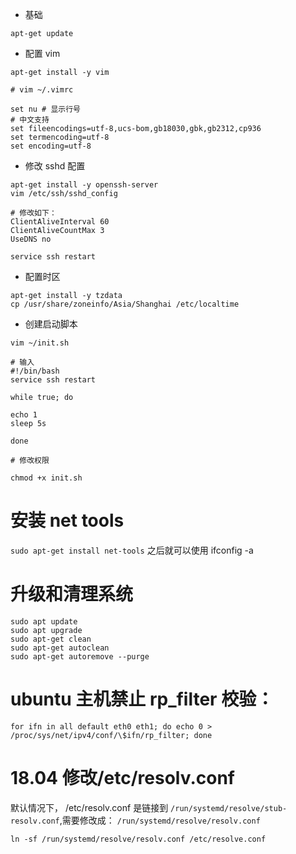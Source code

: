 -   基础

```
apt-get update
```

-   配置 vim

```
apt-get install -y vim

# vim ~/.vimrc

set nu # 显示行号
# 中文支持
set fileencodings=utf-8,ucs-bom,gb18030,gbk,gb2312,cp936
set termencoding=utf-8
set encoding=utf-8
```

-   修改 sshd 配置

```
apt-get install -y openssh-server
vim /etc/ssh/sshd_config

# 修改如下：
ClientAliveInterval 60
ClientAliveCountMax 3
UseDNS no

service ssh restart
```

-   配置时区

```
apt-get install -y tzdata
cp /usr/share/zoneinfo/Asia/Shanghai /etc/localtime
```

-   创建启动脚本

```
vim ~/init.sh

# 输入
#!/bin/bash
service ssh restart

while true; do

echo 1
sleep 5s

done

# 修改权限

chmod +x init.sh
```

# 安装 net tools

`sudo apt-get install net-tools`
之后就可以使用 ifconfig -a

# 升级和清理系统

```
sudo apt update
sudo apt upgrade
sudo apt-get clean
sudo apt-get autoclean
sudo apt-get autoremove --purge
```

# ubuntu 主机禁止 rp_filter 校验：

`for ifn in all default eth0 eth1; do echo 0 > /proc/sys/net/ipv4/conf/\$ifn/rp_filter; done`

# 18.04 修改/etc/resolv.conf

默认情况下， /etc/resolv.conf 是链接到 `/run/systemd/resolve/stub-resolv.conf`,需要修改成： `/run/systemd/resolve/resolv.conf`

`ln -sf /run/systemd/resolve/resolv.conf /etc/resolve.conf`
